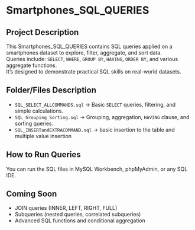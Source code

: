 # Smartphones_SQL_QUERIES

## Project Description
This Smartphones_SQL_QUERIES contains SQL queries applied on a smartphones dataset to explore, filter, aggregate, and sort data.  
Queries include: `SELECT`, `WHERE`, `GROUP BY`, `HAVING`, `ORDER BY`, and various aggregate functions.  
It’s designed to demonstrate practical SQL skills on real-world datasets.

## Folder/Files Description
- `SQL_SELECT_ALLCOMMANDS.sql` → Basic `SELECT` queries, filtering, and simple calculations.  
- `SQL_Grouping_Sorting.sql` → Grouping, aggregation, `HAVING` clause, and sorting queries.  
- `SQL_INSERTandEXTRACOMMAND.sql` -> basic insertion to the table and multiple value insertion 
## How to Run Queries
You can run the SQL files in MySQL Workbench, phpMyAdmin, or any SQL IDE.

## Coming Soon
- JOIN queries (INNER, LEFT, RIGHT, FULL)  
- Subqueries (nested queries, correlated subqueries)  
- Advanced SQL functions and conditional aggregation
